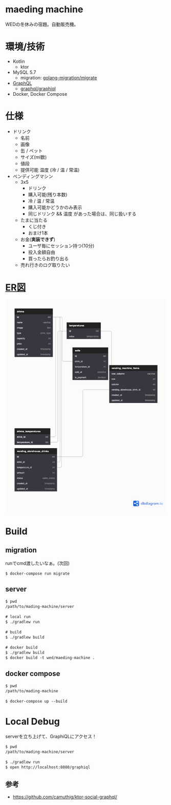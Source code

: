# maeding machine

WEDの冬休みの宿題。自動販売機。

# 環境/技術

- Kotlin
	- ktor
- MySQL 5.7
	- migration: [golang-migration/migrate](https://github.com/golang-migrate/migrate)
- [GraphQL](https://graphql.org/)
	- [graphql/graphiql](https://github.com/graphql/graphiql)
- Docker, Docker Compose

# 仕様

- ドリンク
	- 名前
	- 画像
	- 缶 / ペット
	- サイズ(ml数)
	- 値段
	- 提供可能 温度  (冷 / 温 / 常温)
- ベンディングマシン
	- 3x5
		- ドリンク
		- 購入可能(残り本数)
		- 冷 / 温 / 常温
		- 購入可能かどうかのみ表示
		- 同じドリンク && 温度 があった場合は、同じ扱いする
	- たまに当たる
		- くじ付き
		- おまけ1本
	- お金(**実装できず**)
		- ユーザ毎にセッション持つ(10分)
		- 投入金額自由
		- 買ったらお釣り出る
	- 売れ行きのログ取りたい

# [ER図](https://dbdiagram.io/d/5e0f1ab4edf08a25543f951b)

![ER図](images/maeding_machine.png)

# Build

## migration

runでcmd渡したいなぁ。(次回)

```
$ docker-compose run migrate
```

## server

```
$ pwd
/path/to/mading-machine/server

# local run 
$ ./gradlew run

# build
$ ./gradlew build

# docker build
$ ./gradlew build
$ docker build -t wed/maeding-machine .
```

## docker compose

```
$ pwd
/path/to/mading-machine

$ docker-compose up --build
```

# Local Debug

serverを立ち上げて、GraphiQLにアクセス！

```
$ pwd
/path/to/mading-machine/server

$ ./gradlew run
$ open http://localhost:8080/graphiql
```


## 参考

- https://github.com/camuthig/ktor-social-graphql/